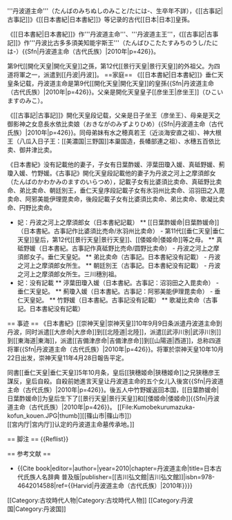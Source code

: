 '''丹波道主命'''（たんばのみちぬしのみこと/たには-、生卒年不詳），《[[古事記|古事記]]》《[[日本書紀|日本書紀]]》等记录的古代[[日本|日本]]皇孫。

《[[日本書紀|日本書紀]]》作'''丹波道主命'''、'''丹波道主王'''，《[[古事記|古事記]]》作'''丹波比古多多須美知能宇斯王'''（たんばひこたたすみちのうし/たには-）{{Sfn|丹波道主命（古代氏族）|2010年|p=426}}。

第9代[[開化天皇|開化天皇]]之孫，第12代[[景行天皇|景行天皇]]的外祖父。为四道将軍之一，派遣到[[丹波|丹波]]。
==家庭==
《[[日本書紀|日本書紀]]》垂仁天皇条记载，丹波道主命是第9代[[開化天皇|開化天皇]]的皇孫{{Sfn|丹波道主命（古代氏族）|2010年|p=426}}。父亲是開化天皇皇子[[彦坐王|彦坐王]]（ひこいますのみこ）。

《[[古事記|古事記]]》開化天皇段记载，父亲是日子坐王（彦坐王）、母亲是天之御影神之女息長水依比卖娘（おきながのみずよりひめ）{{Sfn|丹波道主命（古代氏族）|2010年|p=426}}。同母弟妹有水之穂真若王（近淡海安直之祖）、神大根王（八瓜入日子王：[[美濃国|三野国]]本巢国造，長幡部連之祖）、水穗五百依比卖、御井津比卖。

《日本書紀》没有記載他的妻子，子女有日葉酢媛、渟葉田瓊入媛、真砥野媛、薊瓊入媛、竹野媛。《古事記》開化天皇段記載他的妻子为丹波之河上之摩須郎女（たんばのかわかみのますのいらつめ），記載子女有比婆須比卖命、真砥野比卖命、弟比卖命、朝廷別王，垂仁天皇序段記載子女有氷羽州比卖命、沼羽田之入毘卖命、阿邪美能伊理毘卖命，後段記載子女有比婆須比卖命、弟比卖命、歌凝比卖命、円野比卖命。

* 妃：丹波之河上之摩須郎女（日本書紀記載）
** [[日葉酢媛命|日葉酢媛命]]（日本書紀。古事記作比婆須比売命/氷羽州比卖命） - 第11代[[垂仁天皇|垂仁天皇]]皇后，第12代[[景行天皇|景行天皇]]、[[倭姬命|倭姬命]]等之母。
** 真砥野媛（日本書紀。古事記作真砥野比売命/圆野比卖命） - 丹波之河上之摩須郎女子。垂仁天皇妃。
** 弟比卖命（古事記。日本書紀没有記載） - 丹波之河上之摩須郎女所生。
** 朝廷別王（古事記。日本書紀没有記載） - 丹波之河上之摩須郎女所生。三川穗別祖。
* 妃：没有記載
** 渟葉田瓊入媛（日本書紀。古事記：沼羽田之入毘卖命） - 垂仁天皇妃。
** 薊瓊入媛（日本書紀。古事記：阿邪美能伊理毘卖命） - 垂仁天皇妃。
** 竹野媛（日本書紀。古事記没有記載）
** 歌凝比卖命（古事記。日本書紀没有記載）

== 事迹 ==
《日本書紀》[[崇神天皇|崇神天皇]]10年9月9日条派遣丹波道主命到丹波，同时派遣[[大彦命|大彦命]]到[[北陸道|北陸]]，派遣[[武渟川別|武渟川別]]到[[東海道|東海]]，派遣[[吉備津彦命|吉備津彦命]]到[[山陽道|西道]]，总称四道将軍{{Sfn|丹波道主命（古代氏族）|2010年|p=426}}。将軍於崇神天皇10年10月22日出发，崇神天皇11年4月28日報告平定。

同書[[垂仁天皇|垂仁天皇]]5年10月条，皇后[[狭穗姬命|狭穗姬命]]之兄狭穗彦王謀反，皇后自殺。自殺前她進言天皇让丹波道主命的五个女儿入後宮{{Sfn|丹波道主命（古代氏族）|2010年|p=426}}。後五人中竹野媛返回本国，[[日葉酢媛命|日葉酢媛命]]为皇后生下了[[景行天皇|景行天皇]]和[[倭姬命|倭姬命]]{{Sfn|丹波道主命（古代氏族）|2010年|p=426}}。
[[File:Kumobekurumazuka-kofun_kouen.JPG|thumb]][[篠山市|篠山市]]）<br />[[宮内厅|宮内厅]]认定的丹波道主命墓传承地。]]

== 脚注 ==
{{Reflist}}

== 参考文献 ==
* {{Cite book|editor=|author=|year=2010|chapter=丹波道主命|title=日本古代氏族人名辞典 普及版|publisher=[[吉川弘文館|吉川弘文館]]|isbn=978-4642014588|ref={{Harvid|丹波道主命（古代氏族）|2010年}}}}

[[Category:古坟時代人物|Category:古坟時代人物]]
[[Category:丹波国|Category:丹波国]]